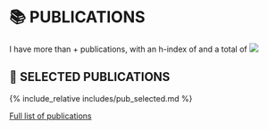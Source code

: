 
# 📚 PUBLICATIONS 

I have more than <span id='total_paper_number'></span>+ publications, with an h-index of <span id='h_index'></span> and a total of <img src="https://img.shields.io/endpoint?logo=Google%20Scholar&url=https%3A%2F%2Fcdn.jsdelivr.net%2Fgh%2Fzhudeng94%2Fzhudeng94.github.io@google-scholar-stats%2Fgs_data_shieldsio.json&labelColor=f6f6f6&color=9cf&style=flat&label=citations">

## 🌟 SELECTED PUBLICATIONS  
{% include_relative includes/pub_selected.md %}

[Full list of publications](#-all-publications-)
